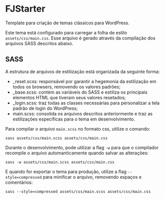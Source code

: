 # FJStarter

Template para criação de temas clássicos para WordPress.

Este tema está configurado para carregar a folha de estilo `assets/css/main.css`. Esse arquivo é gerado através da compilação dos arquivos SASS descritos abaixo. 

## SASS

A estrutura de arquivos de estilização está organizada da seguinte forma:

- _reset.scss: responsável por garantir a hegemonia da estilização em todos os browsers, removendo os valores padrões;
- _base.scss: contém as variáveis do SASS e estiliza os principais elementos HTML que tiveram seus valores resetados;
- _login.scss: traz todas as classes necessárias para personalizar a tela padrão de login do WordPress;
- main.scss: consolida os arquivos descritos anteriormente e traz as estilizações específicas para o tema em desenvolvimento.

Para compilar o arquivo `main.scss` no formato css, utilize o comando:

```shell
sass assets/css/main.scss assets/css/main.css
```

Durante o desenvolvimento, pode utilizar a flag `-w` para que o compilador recompile o arquivo automanticamente quando salvar as alterações:

```shell
sass -w assets/css/main.scss assets/css/main.css
```

E quando for exportar o tema para produção, utilize a flag `--style=compressed` para minificar o arquivo, removendo espaços e comentários:

```shell
sass --style=compressed assets/css/main.scss assets/css/main.css
```